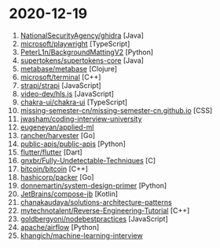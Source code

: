 # 2020-12-19

1. [NationalSecurityAgency/ghidra](https://github.com/NationalSecurityAgency/ghidra "Ghidra is a software reverse engineering (SRE) framework") [Java]
2. [microsoft/playwright](https://github.com/microsoft/playwright "Node.js library to automate Chromium, Firefox and WebKit with a single API") [TypeScript]
3. [PeterL1n/BackgroundMattingV2](https://github.com/PeterL1n/BackgroundMattingV2 "Real-Time High-Resolution Background Matting") [Python]
4. [supertokens/supertokens-core](https://github.com/supertokens/supertokens-core "Open source alternative to Auth0 / Firebase Auth / AWS Cognito") [Java]
5. [metabase/metabase](https://github.com/metabase/metabase "The simplest, fastest way to get business intelligence and analytics to everyone in your company 😋") [Clojure]
6. [microsoft/terminal](https://github.com/microsoft/terminal "The new Windows Terminal and the original Windows console host, all in the same place!") [C++]
7. [strapi/strapi](https://github.com/strapi/strapi "🚀 Open source Node.js Headless CMS to easily build customisable APIs") [JavaScript]
8. [video-dev/hls.js](https://github.com/video-dev/hls.js "JavaScript HLS client using Media Source Extension") [JavaScript]
9. [chakra-ui/chakra-ui](https://github.com/chakra-ui/chakra-ui "⚡️ Simple, Modular & Accessible UI Components for your React Applications") [TypeScript]
10. [missing-semester-cn/missing-semester-cn.github.io](https://github.com/missing-semester-cn/missing-semester-cn.github.io "the CS missing semester Chinese version") [CSS]
11. [jwasham/coding-interview-university](https://github.com/jwasham/coding-interview-university "A complete computer science study plan to become a software engineer.") 
12. [eugeneyan/applied-ml](https://github.com/eugeneyan/applied-ml "📚 Papers by organizations sharing their work on applied data science & machine learning.") 
13. [rancher/harvester](https://github.com/rancher/harvester "Open source hyperconverged infrastructure (HCI) software") [Go]
14. [public-apis/public-apis](https://github.com/public-apis/public-apis "A collective list of free APIs for use in software and web development.") [Python]
15. [flutter/flutter](https://github.com/flutter/flutter "Flutter makes it easy and fast to build beautiful apps for mobile and beyond.") [Dart]
16. [gnxbr/Fully-Undetectable-Techniques](https://github.com/gnxbr/Fully-Undetectable-Techniques "") [C]
17. [bitcoin/bitcoin](https://github.com/bitcoin/bitcoin "Bitcoin Core integration/staging tree") [C++]
18. [hashicorp/packer](https://github.com/hashicorp/packer "Packer is a tool for creating identical machine images for multiple platforms from a single source configuration.") [Go]
19. [donnemartin/system-design-primer](https://github.com/donnemartin/system-design-primer "Learn how to design large-scale systems. Prep for the system design interview. Includes Anki flashcards.") [Python]
20. [JetBrains/compose-jb](https://github.com/JetBrains/compose-jb "Jetpack Compose for Desktop, a modern UI framework for Kotlin that makes building performant and beautiful user interfaces easy and enjoyable.") [Kotlin]
21. [chanakaudaya/solutions-architecture-patterns](https://github.com/chanakaudaya/solutions-architecture-patterns "This repository contains solutions architecture patterns which can be reused to build enterprise software systems") 
22. [mytechnotalent/Reverse-Engineering-Tutorial](https://github.com/mytechnotalent/Reverse-Engineering-Tutorial "A comprehensive reverse engineering tutorial covering x86, x64, 32-bit ARM & 64-bit ARM architectures.") [C++]
23. [goldbergyoni/nodebestpractices](https://github.com/goldbergyoni/nodebestpractices "✅ The Node.js best practices list (December 2020)") [JavaScript]
24. [apache/airflow](https://github.com/apache/airflow "Apache Airflow - A platform to programmatically author, schedule, and monitor workflows") [Python]
25. [khangich/machine-learning-interview](https://github.com/khangich/machine-learning-interview "Machine Learning Interviews from FAAG, Snapchat, LinkedIn.") 
